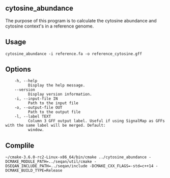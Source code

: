 ## cytosine_abundance

The purpose of this program is to calculate the cytosine abundance and cytosine context's in a reference genome.

## Usage

```
cytosine_abundance -i reference.fa -o reference_cytosine.gff
```

## Options

```
    -h, --help
          Display the help message.
    --version
          Display version information.
    -i, --input-file IN
          Path to the input file
    -o, --output-file OUT
          Path to the output file
    -l, --label TEXT
          Column 3 GFF output label. Useful if using SignalMap as GFFs with the same label will be merged. Default:
          window.
```

## Complile

```
~/cmake-3.6.0-rc2-Linux-x86_64/bin/cmake ../cytosine_abundance -DCMAKE_MODULE_PATH=../seqan/util/cmake -DSEQAN_INCLUDE_PATH=../seqan/include -DCMAKE_CXX_FLAGS=-std=c++14 -DCMAKE_BUILD_TYPE=Release
```
